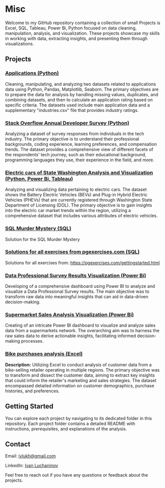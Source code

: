 # Misc

Welcome to my GitHub repository containing a collection of small Projects is Excel, SQL, Tableau, Power Bi, Python focused on data cleaning, manipulation, analysis, and visualization. These projects showcase my skills in working with data, extracting insights, and presenting them through visualizations.

## Projects

### [Applications (Python)](https://github.com/vancho/Misc/tree/master/Applications)
Cleaning, manipulating, and analyzing two datasets related to applications data using Python, Pandas, Matplotlib, Seaborn. The primary objectives are to prepare the data for analysis by handling missing values, duplicates, and combining datasets, and then to calculate an application rating based on specific criteria. The datasets used include main application data and a supplementary "industries.csv" file that provides industry ratings.

### [Stack Overflow Annual Developer Survey (Python)](https://github.com/vancho/Misc/tree/master/Stackoverflow)
Analyzing a dataset of survey responses from individuals in the tech industry. The primary objective is to understand their professional backgrounds, coding experience, learning preferences, and compensation trends. The dataset provides a comprehensive view of different facets of the respondents' tech journey, such as their educational background, programming languages they use, their experience in the field, and more.

### [Electric cars of State Washington Analysis and Visualization (Python, Power Bi, Tableau)](https://github.com/vancho/Misc/tree/master/Electric_Cars)

Analyzing and visualizing data pertaining to electric cars. The dataset shows the Battery Electric Vehicles (BEVs) and Plug-in Hybrid Electric Vehicles (PHEVs) that are currently registered through Washington State Department of Licensing (DOL). The primary objective is to gain insights into the electric car market trends within the region, utilizing a comprehensive dataset that includes various attributes of electric vehicles.

### [SQL Murder Mystery (SQL)](https://github.com/vancho/Misc/tree/master/Murder)
Solution for the SQL Murder Mystery

### [Solutions for all exercises from pgexercises.com (SQL)](https://github.com/vancho/Misc/tree/master/PGExcercises)
Solutions for all exercises from:
https://pgexercises.com/gettingstarted.html

### [Data Professional Survey Results Visualization (Power Bi)](https://github.com/vancho/Misc/tree/master/Data_Professional_Survey)
Developing of a comprehensive dashboard using Power BI to analyze and visualize a Data Professional Survey results. The main objective was to transform raw data into meaningful insights that can aid in data-driven decision-making.

### [Supermarket Sales Analysis Visualization (Power Bi)](https://github.com/vancho/Misc/tree/master/Supermarket_Sales)
Creating of an intricate Power BI dashboard to visualize and analyze sales data from a supermarkets network. The overarching aim was to harness the raw sales data to derive actionable insights, facilitating informed decision-making processes.

### [Bike purchases analysis (Excel)](https://github.com/vancho/Misc/tree/master/Bike_Sales)

**Description:**
Utilizing Excel to conduct analysis of customer data from a bike-selling retailer operating in multiple regions. The primary objective was to transform and dissect the customer data, aiming to extract key insights that could inform the retailer's marketing and sales strategies. The dataset encompassed detailed information on customer demographics, purchase histories, and preferences.


## Getting Started

You can explore each project by navigating to its dedicated folder in this repository. Each project folder contains a detailed README with instructions, prerequisites, and explanations of the analysis.


## Contact
Email: [ivlukh@gmail.com](mailto:ivlukh@gmail.com)

LinkedIn: [Ivan Luchaninov](https://www.linkedin.com/in/ivan-luchaninov-a5b3713a/)

Feel free to reach out if you have any questions or feedback about the projects.